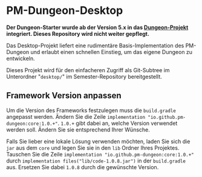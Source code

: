 # PM-Dungeon-Desktop

**Der Dungeon-Starter wurde ab der Version 5.x in das [Dungeon-Projekt](https://github.com/PM-Dungeon/core) integriert. Dieses Repository wird nicht weiter gepflegt.**

Das Desktop-Projekt liefert eine rudimentäre Basis-Implementation des PM-Dungeon und erlaubt einen schnellen Einstieg, um das eigene Dungeon zu entwickeln.

Dieses Projekt wird für den einfacheren Zugriff als Git-Subtree im Unterordner "`desktop/`" im Semester-Repository bereitgestellt.

## Framework Version anpassen

Um die Version des Frameworks festzulegen muss die `build.gradle` angepasst werden.  Ändern Sie die Zeile `implementation "io.github.pm-dungeon:core:1.0.+"`. `1.0.+` gibt dabei an, welche Version verwendet werden soll. Ändern Sie sie entsprechend Ihrer Wünsche.

Falls Sie lieber eine lokale Lösung verwenden möchten, laden Sie sich die `jar` aus dem `core` und legen Sie sie in den `lib` Ordner Ihres Projektes. Tauschen Sie die Zeile `implementation "io.github.pm-dungeon:core:1.0.+"` durch `implementation files("lib/code-1.0.8.jar")` in der `build.gradle` aus. Ersetzen Sie dabei `1.0.8` durch die gewünschte Version.


